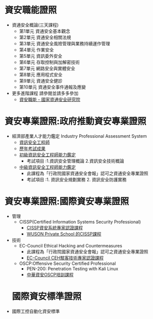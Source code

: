 #

# 資安職能證照
- 資通安全概論(三天課程)
  - 第1單元 資通安全基本觀念
  - 第2單元 資通安全相關法規
  - 第3單元 資通安全風險管理與業務持續運作管理
  - 第4單元 作業安全
  - 第5單元 資訊委外安全
  - 第6單元 存取控制與加解密技術
  - 第7單元 網路安全與實體安全
  - 第8單元 應用程式安全
  - 第9單元 資通安全健診
  - 第10單元 資通安全事件通報及應變
- 更多進階課程 請參閱並請多多參加
  - [資安職能 - 國家資通安全研究院](https://ctts.nics.nat.gov.tw/about/Training) 

# 資安專業證照:政府推動資安專業證照
- 經濟部產業人才能力鑑定 Industry Professional Assessment System
  - [資訊安全工程師](https://www.ipas.org.tw/ISE) 
  - [歷年考試成果](https://www.ipas.org.tw/ISE/AbilityPageContent.aspx?pgeno=b53d1159-f9d1-415b-bd2f-b915ae16e39d)
  - [初級資訊安全工程師能力鑑定](https://www.ipas.org.tw/ISE/AbilityExamBulletinList.aspx?exmno=53521ea9-1f19-4f78-a13c-00e51edf943e)
    - 考試項目 :1.資訊安全管理概論 2.資訊安全技術概論
  - [中級資訊安全工程師能力鑑定](https://www.ipas.org.tw/ISE/AbilityExamBulletinList.aspx?exmno=8af59a16-8cff-4f54-8e2a-bd08d280fefe)
    - 此課程為「行政院國家資通安全會報」認可之資通安全專業證照
    - 考試項目 :1. 資訊安全規劃實務 2. 資訊安全防護實務
# 資安專業證照:國際資安專業證照
- 管理
  - CISSP(Certified Information Systems Security Professional)
    - [CISSP資安系統專家認證課程](https://www.uuu.com.tw/Course/Show/47/CISSP-%E8%B3%87%E5%AE%89%E7%B3%BB%E7%B5%B1%E5%B0%88%E5%AE%B6%E8%AA%8D%E8%AD%89%E8%AA%B2%E7%A8%8B)
    - [WUSON Private School 的CISSP課程](https://wentzwu.com/courses/)
- 技術
  - EC-Council Ethical Hacking and Countermeasures
    - 此課程為「行政院國家資通安全會報」認可之資通安全專業證照
    - [EC-Council CEH駭客技術專家認證課程](https://www.uuu.com.tw/Course/Show/300/EC-Council-CEH-7-%E9%A7%AD%E5%AE%A2%E6%8A%80%E8%A1%93%E5%B0%88%E5%AE%B6%E8%AA%8D%E8%AD%89%E8%AA%B2%E7%A8%8B)
  - OSCP:Offensive Security Certified Professional
    - PEN-200: Penetration Testing with Kali Linux  
    - [中華資安OSCP培訓課程](https://www.chtsecurity.com/service/m404)
  # 國際資安標準證照
- 國際工控自動化資安標準 
